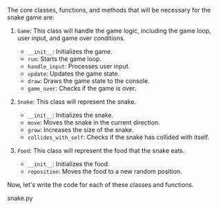The core classes, functions, and methods that will be necessary for the snake game are:

1. `Game`: This class will handle the game logic, including the game loop, user input, and game over conditions.
   - `__init__`: Initializes the game.
   - `run`: Starts the game loop.
   - `handle_input`: Processes user input.
   - `update`: Updates the game state.
   - `draw`: Draws the game state to the console.
   - `game_over`: Checks if the game is over.

2. `Snake`: This class will represent the snake.
   - `__init__`: Initializes the snake.
   - `move`: Moves the snake in the current direction.
   - `grow`: Increases the size of the snake.
   - `collides_with_self`: Checks if the snake has collided with itself.

3. `Food`: This class will represent the food that the snake eats.
   - `__init__`: Initializes the food.
   - `reposition`: Moves the food to a new random position.

Now, let's write the code for each of these classes and functions.

snake.py
